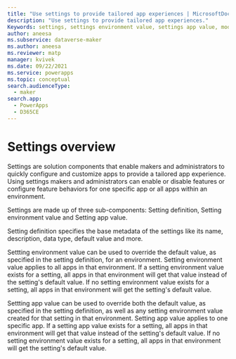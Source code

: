 ```yaml
---
title: "Use settings to provide tailored app experiences | MicrosoftDocs"
description: "Use settings to provide tailored app experiences."
Keywords: settings, settings environment value, settings app value, model-driven app
author: aneesa
ms.subservice: dataverse-maker
ms.author: aneesa
ms.reviewer: matp
manager: kvivek
ms.date: 09/22/2021
ms.service: powerapps
ms.topic: conceptual
search.audienceType: 
  - maker
search.app: 
  - PowerApps
  - D365CE
---
```

# Settings overview 
Settings are solution components that enable makers and administrators to quickly configure and customize apps to provide a tailored app experience. Using settings makers and administrators can enable or disable features or configure feature behaviors for one specific app or all apps within an environment.

Settings are made up of three sub-components: Setting definition, Setting environment value and Setting app value.

Setting definition specifies the base metadata of the settings like its name, description, data type, default value and more.

Settting environment value can be used to override the default value, as specified in the setting definition, for an environment. Setting environment value applies to all apps in that environment.
If a setting environment value exists for a setting, all apps in that environment will get that value instead of the setting's default value. If no setting environment value exists for a setting, all apps in that environment will get the setting's default value.

Settting app value can be used to override both the default value, as specified in the setting definition, as well as any setting environment value created for that setting in that environment. Setting app value applies to one specific app.
If a setting app value exists for a setting, all apps in that environment will get that value instead of the setting's default value. If no setting environment value exists for a setting, all apps in that environment will get the setting's default value.
